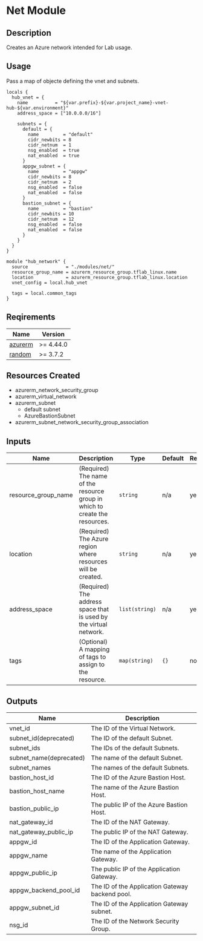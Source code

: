 # Net Module

## Description

Creates an Azure network intended for Lab usage.

## Usage

Pass a map of objecte defining the vnet and subnets.

```hcl
locals {
  hub_vnet = {
    name          = "${var.prefix}-${var.project_name}-vnet-hub-${var.environment}"
    address_space = ["10.0.0.0/16"]

    subnets = {
      default = {
        name         = "default"
        cidr_newbits = 8
        cidr_netnum  = 1
        nsg_enabled  = true
        nat_enabled  = true
      }
      appgw_subnet = {
        name         = "appgw"
        cidr_newbits = 8
        cidr_netnum  = 2
        nsg_enabled  = false
        nat_enabled  = false
      }
      bastion_subnet = {
        name         = "bastion"
        cidr_newbits = 10
        cidr_netnum  = 12
        nsg_enabled  = false
        nat_enabled  = false
      }
    }
  }
}

module "hub_network" {
  source              = "./modules/net/"
  resource_group_name = azurerm_resource_group.tflab_linux.name
  location            = azurerm_resource_group.tflab_linux.location
  vnet_config = local.hub_vnet

  tags = local.common_tags
}
```

## Reqirements

| Name                                                                            | Version   |
| ------------------------------------------------------------------------------- | --------- |
| <a href="https://registry.terraform.io/providers/hashicorp/azurerm">azurerm</a> | >= 4.44.0 |
| <a href="https://registry.terraform.io/providers/hashicorp/random">random</a>   | >= 3.7.2  |

## Resources Created

- azurerm_network_security_group
- azurerm_virtual_network
- azurerm_subnet
  - default subnet
  - AzureBastionSubnet
- azurerm_subnet_network_security_group_association

## Inputs

| Name                | Description                                                                 | Type           | Default | Required |
| ------------------- | --------------------------------------------------------------------------- | -------------- | ------- | -------- |
| resource_group_name | (Required) The name of the resource group in which to create the resources. | `string`       | n/a     | yes      |
| location            | (Required) The Azure region where resources will be created.                | `string`       | n/a     | yes      |
| address_space       | (Required) The address space that is used by the virtual network.           | `list(string)` | n/a     | yes      |
| tags                | (Optional) A mapping of tags to assign to the resource.                     | `map(string)`  | `{}`    | no       |

## Outputs

| Name                    | Description                                     |
| ----------------------- | ----------------------------------------------- |
| vnet_id                 | The ID of the Virtual Network.                  |
| subnet_id(deprecated)   | The ID of the default Subnet.                   |
| subnet_ids              | The IDs of the default Subnets.                 |
| subnet_name(deprecated) | The name of the default Subnet.                 |
| subnet_names            | The names of the default Subnets.               |
| bastion_host_id         | The ID of the Azure Bastion Host.               |
| bastion_host_name       | The name of the Azure Bastion Host.             |
| bastion_public_ip       | The public IP of the Azure Bastion Host.        |
| nat_gateway_id          | The ID of the NAT Gateway.                      |
| nat_gateway_public_ip   | The public IP of the NAT Gateway.               |
| appgw_id                | The ID of the Application Gateway.              |
| appgw_name              | The name of the Application Gateway.            |
| appgw_public_ip         | The public IP of the Application Gateway.       |
| appgw_backend_pool_id   | The ID of the Application Gateway backend pool. |
| appgw_subnet_id         | The ID of the Application Gateway subnet.       |
| nsg_id                  | The ID of the Network Security Group.           |

